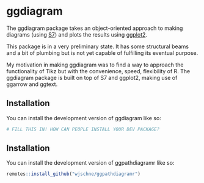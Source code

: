 
# ggdiagram

<!-- badges: start -->
<!-- badges: end -->

The ggdiagram package takes an object-oriented approach to making diagrams (using [S7](https://rconsortium.github.io/S7/index.html)) and plots the results using [ggplot2](https://ggplot2.tidyverse.org/).

This package is in a very preliminary state. It has some structural beams and a bit of plumbing but is not yet capable of fulfilling its eventual purpose. 

My motivation in making ggdiagram was to find a way to approach the functionality of Tikz but with the convenience, speed, flexibility of R. The ggdiagram package is built on top of S7 and ggplot2, making use of ggarrow and ggtext.

## Installation

You can install the development version of ggdiagram like so:

``` r
# FILL THIS IN! HOW CAN PEOPLE INSTALL YOUR DEV PACKAGE?
```



## Installation

You can install the development version of ggpathdiagramr like so:

``` r
remotes::install_github("wjschne/ggpathdiagramr")
```

